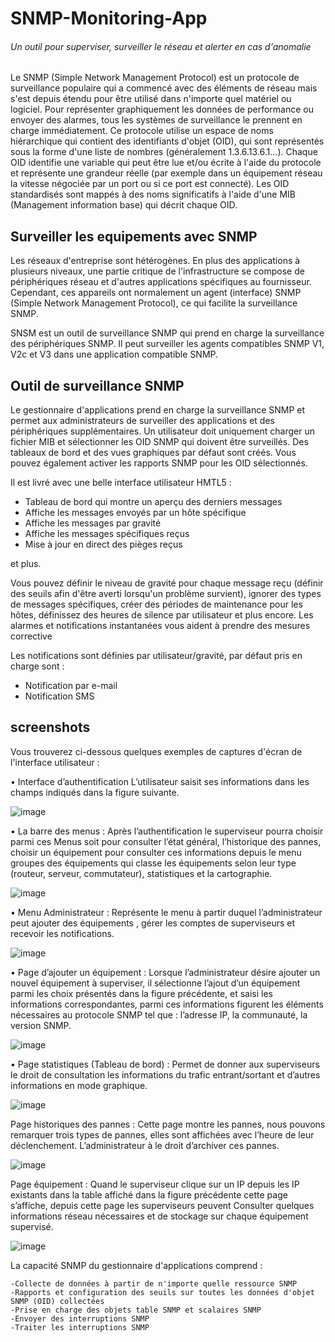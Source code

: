 # SNMP-Monitoring-App

###### Un outil pour superviser, surveiller le réseau et alerter en cas d'anomalie 

Le SNMP (Simple Network Management Protocol) est un protocole de surveillance populaire qui a commencé avec des éléments de réseau mais s'est depuis étendu pour être utilisé dans n'importe quel matériel ou logiciel.
Pour représenter graphiquement les données de performance ou envoyer des alarmes, tous les systèmes de surveillance le prennent en charge immédiatement.
Ce protocole utilise un espace de noms hiérarchique qui contient des identifiants d'objet (OID), qui sont représentés sous la forme d'une liste de nombres (généralement 1.3.6.13.6.1...).
Chaque OID identifie une variable qui peut être lue et/ou écrite à l'aide du protocole et représente une grandeur réelle (par exemple dans un équipement réseau la vitesse négociée par un port ou si ce port est connecté).
Les OID standardisés sont mappés à des noms significatifs à l'aide d'une MIB (Management information base) qui décrit chaque OID.

## Surveiller les equipements avec SNMP

Les réseaux d'entreprise sont hétérogènes. En plus des applications à plusieurs niveaux, une partie critique de l'infrastructure se compose de périphériques réseau et d'autres applications spécifiques au fournisseur. Cependant, ces appareils ont normalement un agent (interface) SNMP (Simple Network Management Protocol), ce qui facilite la surveillance SNMP.

SNSM est un outil de surveillance SNMP qui prend en charge la surveillance des périphériques SNMP. Il peut surveiller les agents compatibles SNMP V1, V2c et V3 dans une application compatible SNMP. 

## Outil de surveillance SNMP

Le gestionnaire d'applications prend en charge la surveillance SNMP et permet aux administrateurs de surveiller des applications et des périphériques supplémentaires. Un utilisateur doit uniquement charger un fichier MIB et sélectionner les OID SNMP qui doivent être surveillés. Des tableaux de bord et des vues graphiques par défaut sont créés. Vous pouvez également activer les rapports SNMP pour les OID sélectionnés.

 Il est livré avec une belle interface utilisateur HMTL5 :
* Tableau de bord qui montre un aperçu des derniers messages
* Affiche les messages envoyés par un hôte spécifique
* Affiche les messages par gravité
* Affiche les messages spécifiques reçus
* Mise à jour en direct des pièges reçus

et plus.

Vous pouvez définir le niveau de gravité pour chaque message reçu (définir des seuils afin d'être averti lorsqu'un problème survient), ignorer des types de messages spécifiques, créer des périodes de maintenance pour les hôtes, définissez des heures de silence par utilisateur et plus encore. Les alarmes et notifications instantanées vous aident à prendre des mesures corrective


Les notifications sont définies par utilisateur/gravité, par défaut pris en charge sont :
* Notification par e-mail
* Notification SMS

## screenshots

Vous trouverez ci-dessous quelques exemples de captures d'écran de l'interface utilisateur :

• Interface d’authentification
L’utilisateur saisit ses informations dans les champs indiqués dans la figure suivante.

![image](https://user-images.githubusercontent.com/81916000/139585935-805764a0-dbf9-4cfb-b2da-6483ee7d1efc.png)

• La barre des menus :
Après l’authentification le superviseur pourra choisir parmi ces Menus soit pour consulter
l’état général, l’historique des pannes, choisir un équipement pour consulter ces informations
depuis le menu groupes des équipements qui classe les équipements selon leur type (routeur,
serveur, commutateur), statistiques et la cartographie.

![image](https://user-images.githubusercontent.com/81916000/141693297-9a23335a-a456-4f41-b60e-4098162d1d13.png)

• Menu Administrateur :
Représente le menu à partir duquel l’administrateur peut ajouter des équipements , gérer
les comptes de superviseurs et recevoir les notifications.

![image](https://user-images.githubusercontent.com/81916000/139592503-d2a00930-fdf8-41dd-9492-b66d821a4f15.png)

• Page d’ajouter un équipement :
Lorsque l’administrateur désire ajouter un nouvel équipement à superviser, il sélectionne
l’ajout d’un équipement parmi les choix présentés dans la figure précédente, et saisi les
informations correspondantes, parmi ces informations figurent les éléments nécessaires au
protocole SNMP tel que : l’adresse IP, la communauté, la version SNMP.

![image](https://user-images.githubusercontent.com/81916000/139605624-0390b96f-ee11-497c-9d99-44ea0a3f9445.png)

• Page statistiques (Tableau de bord)  :
Permet de donner aux superviseurs le droit de consultation les informations du trafic
entrant/sortant et d’autres informations en mode graphique.

![image](https://user-images.githubusercontent.com/81916000/141701492-efcd62fd-219b-4bdb-b99e-9e4dacab7b08.png)

Page historiques des pannes :
Cette page montre les pannes, nous pouvons remarquer trois types de pannes, elles sont
affichées avec l’heure de leur déclenchement. L’administrateur à le droit d’archiver ces pannes.

![image](https://user-images.githubusercontent.com/81916000/141705177-ed8609a1-953f-4166-83d6-32629312330e.png)

 Page équipement :
Quand le superviseur clique sur un IP depuis les IP existants dans la table affiché dans la
figure précédente cette page s’affiche, depuis cette page les superviseurs peuvent Consulter
quelques informations réseau nécessaires et de stockage sur chaque équipement supervisé.

![image](https://user-images.githubusercontent.com/81916000/141709068-064c5f0d-3165-4507-bcc9-8dd534ef48ad.png)


La capacité SNMP du gestionnaire d'applications comprend :

    -Collecte de données à partir de n'importe quelle ressource SNMP
    -Rapports et configuration des seuils sur toutes les données d'objet SNMP (OID) collectées
    -Prise en charge des objets table SNMP et scalaires SNMP
    -Envoyer des interruptions SNMP
    -Traiter les interruptions SNMP




